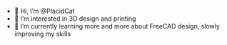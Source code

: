 - 👋 Hi, I’m @PlacidCat
- 👀 I’m interested in 3D design and printing
- 🌱 I’m currently learning more and more about FreeCAD design, slowly improving my skills

<!---
PlacidCat/PlacidCat is a ✨ special ✨ repository because its `README.md` (this file) appears on your GitHub profile.
You can click the Preview link to take a look at your changes.
--->
